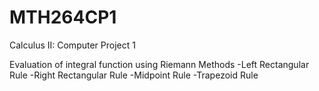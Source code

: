 # MTH264CP1
Calculus II: Computer Project 1

Evaluation of integral function using Riemann Methods
-Left Rectangular Rule
-Right Rectangular Rule
-Midpoint Rule
-Trapezoid Rule
